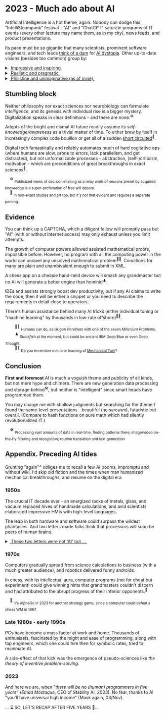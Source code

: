 # 2023 - Much ado about AI

Artificial Intelligence is a hot theme, again. Nobody can dodge this "IntelliSteampunk" festival - "AI" and "ChatGPT" saturate programs of IT events (every other lecture may name them, as in my city), news feeds, and product presentations.

Its pace must be so gigantic that many scientists, prominent software engineers, and tech leads [think of a dam](https://futureoflife.org/open-letter/pause-giant-ai-experiments/) for [AI dystopia](https://www.businessinsider.com/ai-extinction-risk-openai-deepmind-anthropic-ceos-sam-altman-2023-5). Other up-to-date visions (besides too common) group by:

<details>
<summary><ins>&nbsp;Impressive and inspiring&nbsp;</ins></summary>
&nbsp;

* *Sundar Pichai*, Google CEO:\
"AI is the most profound technology humanity is working on today."
* *Jensen Huang*, CEO of NVIDIA:\
"Software is eating the world, but AI is going to eat software."
* MkCinsey & Company:\
"Generative AI’s impact on productivity could add trillions of dollars [annually]..."
* *Ray Kurzweil*, inventor and futurist:\
"By 2029, computers will have emotional intelligence and be convincing as people."
* _Giles Pendleton,_ executive director of NEOM ($500 billion project):\
"The linear city will be “assembled” using artificial intelligence."
* [and how without him] *Elon Musk*, xAI startup founder:\
"The goal of xAI is to understand the true nature of the universe."

\__________________________________________
</details>

<details>
<summary><ins>&nbsp;Realistic and pragmatic&nbsp;</ins></summary>
&nbsp;

These required much more search than the quotes above ...

* *Ginni Rometty*, ex. CEO of IBM\
"Some people call this artificial intelligence, but the reality is this technology will enhance us. So instead of artificial intelligence, I think we'll augment our intelligence."

* _Christopher Nolan_, filmmaker, questioned about AI in a 2023 interview:\
"... the real world is, by definition, infinitely complex. ... And so, any digital simulation or technology that simulates, eventually, it always hits a particular limitation."

* _Michael Atleson_, Attorney, Federal Trade Commission, 27/Feb/2023:\
"Keep your AI claims in check."

\__________________________________________
</details>

<details>
<summary><ins>&nbsp;Philistine and unimaginative (as of mine)&nbsp;</ins></summary>
&nbsp;

* **AI Lab, ~1500s** (yes, AI)

![Faust vs. homunculus, engraving](../_rsc/_img/Homunculus.engraving.wiki.jpg)

* **Alchemy workshop, 2020s**

![Illustration of IT and AI](../_rsc/_img/ComputerScience-Intro(learncomputerscienceonline.com).jpg)

*&nbsp;<sub>Images are for illustrative purposes only and were taken from Wiki Commons and IMLO (learncomputerscienceonline.com)</sub>

\__________________________________________
</details>

## Stumbling block

Neither philosophy nor exact sciences nor neurobiology can formulate _intelligence_, and its genesis with individual rise is a bigger mystery. 
Digitalization speaks in clear definitions - and there are none.<sup>⚙️</sup>

Adepts of the bright and dismal AI future readily assume its *self-knowledge/awareness* as a trivial matter of time. 
To either brew by itself in increasingly complex code bouillon or get all of a sudden [short circuited](https://www.imdb.com/title/tt0091949)<sup>:cinema:</sup>.

Digital tech fantastically and reliably automates much of hard cogitative ops (where humans are slow, prone to errors, lack parallelism, and get distracted), but not unformalizable processes - abstraction, (self-)criticism, motivation - which are preconditions of great breakthroughs in exact sciences<sup>:art:</sup>.

&nbsp;&nbsp;&nbsp;&nbsp;<sup>⚙️</sup> <sub>Publicized views of decision-making as a relay work of neurons preset by acquired knowledge is a super-profanation of free will debate.</sub>\
&nbsp;&nbsp;&nbsp;&nbsp;<sup>:art:</sup> <sub>In non-exact studies and art too, but it's not that evident and requires a separate parsing.</sub>

## Evidence

You can think up a CAPTCHA, which a diligent fellow will promptly pass but "AI" (with or without Internet access) may only exhaust unless you limit attempts.

The growth of computer powers allowed assisted mathematical proofs, impossible before. However, no program with all the computing power in the world can unravel any unsolved mathematical problem<sup>:scientist:</sup>. Conditions for many are plain and unambivalent enough to submit in XML.

A chess app on a cheapie hand-held device will smash any grandmaster but no AI will generate a better engine than hominid<sup>♟️</sup>.

IDEs and assists strongly boost dev productivity, but if any AI claims to write the code, then it will be either a snippet or you need to describe the requirements in detail close to operators.

There's human assistance behind many AI tricks (either individual tuning or "machine learning" by thousands in low-rate offshore)<sup>:man_facepalming:</sup>.

&nbsp;&nbsp;&nbsp;&nbsp;&nbsp;&nbsp;&nbsp;&nbsp;<sup>:scientist:</sup>&nbsp;<sub>Humans can do, as _Grigori Perelman_ with one of the seven _Millenium Problems_.</sub>\
&nbsp;&nbsp;&nbsp;&nbsp;&nbsp;&nbsp;&nbsp;&nbsp;<sup>♟️</sup> <sub>_Stockfish_ at the moment, but could be ancient IBM Deep Blue or even Deep Thought.</sub>\
&nbsp;&nbsp;&nbsp;&nbsp;&nbsp;&nbsp;&nbsp;&nbsp;<sup>:man_facepalming:</sup> <sub>Do you remember machine learning of [Mechanical Turk](https://en.wikipedia.org/wiki/Mechanical_Turk)?</sub>

## Conclusion

**First and foremost** AI is much a voguish theme and publicity of all kinds, but not mere hype and chimera. There are new generation data processing and storage behind<sup>:hammer_and_wrench:</sup>, but neither is "intelligent" since smart heads have programmed them.

You may charge me with shallow judgments but searching for the theme I found the same-level presentations - beautiful (no sarcasm), futuristic but overall. (Compare to hash functions on pure math which had silently revolutionalized IT.)

&nbsp;&nbsp;&nbsp;&nbsp;<sup>:hammer_and_wrench:</sup> <sub>Processing vast amounts of data in real-time, finding patterns there; image/video on-the-fly filtering and recognition; routine translation and text generation</sub>

## Appendix. Preceding AI tides

Grunting "again"<sup>:top:</sup> obliges me to recall a few AI booms, impromptu and without wiki. I'd skip old fiction and the times when man humanized mechanical breakthroughs, and resume on the digital era.

### 1950s

The crucial IT decade ever - an energized racks of metals, glass, and vacuum replaced hives of handmade calculations, and avid scientists elaborated impressive HMIs with high-level languages. 

The leap in both hardware and software could surpass the wildest phantasies. And two letters made folks think that processors will soon be peers of human brains.

<details>
<summary><ins>&nbsp;These two letters were not 'AI' but ...&nbsp;</ins></summary>
&nbsp;
  
&nbsp;&nbsp;&nbsp;&nbsp;&nbsp;&nbsp;**IF** -- This statement in high-level languages introduced the feeling of human doubt and decision-making.

\__________________________________________ 
</details>

### 1970s

Computers gradually spread from science calculations to business (with a much greater audience), and robotics delivered funny androids. 

In chess, with its intellectual aura, computer programs (not for cheat but experiment) could give winning hints that grandmasters couldn't discern and had attributed to the abrupt progress of their inferior opponents.<sup>:game_die:</sup>

&nbsp;&nbsp;&nbsp;&nbsp;<sup>:game_die:</sup> <sub>It's AlphaGo in 2023 for another strategy game, since a computer could defeat a chess WM in 1997.</sub>

### Late 1980s - early 1990s

PCs have become a mass factor at work and home. Thousands of enthusiasts, fascinated by the might and ease of programming, along with top engineers, which one could hire then for symbolic rates, tried to reanimate AI.

A side-effect of that kick was the emergence of pseudo-sciences like _the theory of inventive problem-solving_.

### 2023

And here we are, when "_there will be no (human) programmers in five years_" (*Emad Mostaque*, CEO of Stability AI, 2023). No fear, thanks to AI "you'll have universal high income" (Musk again, 03/Nov).

... ⌛ SO, LET'S RECAP AFTER FIVE YEARS :microscope:...
